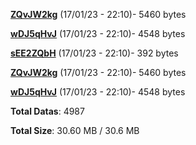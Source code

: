 [**ZQvJW2kg**](/data/ZQvJW2kg.txt) (17/01/23 - 22:10)- 5460 bytes

[**wDJ5qHvJ**](/data/wDJ5qHvJ.txt) (17/01/23 - 22:10)- 4548 bytes

[**sEE2ZQbH**](/data/sEE2ZQbH.txt) (17/01/23 - 22:10)- 392 bytes

[**ZQvJW2kg**](/data/ZQvJW2kg.txt) (17/01/23 - 22:10)- 5460 bytes

[**wDJ5qHvJ**](/data/wDJ5qHvJ.txt) (17/01/23 - 22:10)- 4548 bytes

**Total Datas**: 4987

**Total Size**: 30.60 MB / 30.6 MB